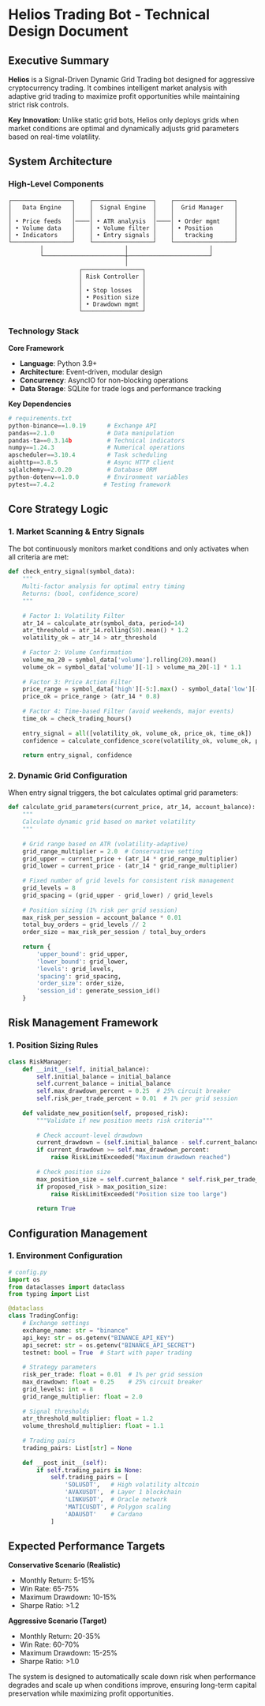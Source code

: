 # Helios Trading Bot - Technical Design Document

## Executive Summary

**Helios** is a Signal-Driven Dynamic Grid Trading bot designed for aggressive cryptocurrency trading. It combines intelligent market analysis with adaptive grid trading to maximize profit opportunities while maintaining strict risk controls.

**Key Innovation**: Unlike static grid bots, Helios only deploys grids when market conditions are optimal and dynamically adjusts grid parameters based on real-time volatility.

## System Architecture

### High-Level Components

```
┌─────────────────┐    ┌─────────────────┐    ┌─────────────────┐
│   Data Engine   │    │  Signal Engine  │    │  Grid Manager   │
│                 │    │                 │    │                 │
│ • Price feeds   │────│ • ATR analysis  │────│ • Order mgmt    │
│ • Volume data   │    │ • Volume filter │    │ • Position      │
│ • Indicators    │    │ • Entry signals │    │   tracking      │
└─────────────────┘    └─────────────────┘    └─────────────────┘
         │                       │                       │
         └───────────────────────┼───────────────────────┘
                                 │
                    ┌─────────────────┐
                    │ Risk Controller │
                    │                 │
                    │ • Stop losses   │
                    │ • Position size │
                    │ • Drawdown mgmt │
                    └─────────────────┘
```

### Technology Stack

**Core Framework**
- **Language**: Python 3.9+
- **Architecture**: Event-driven, modular design
- **Concurrency**: AsyncIO for non-blocking operations
- **Data Storage**: SQLite for trade logs and performance tracking

**Key Dependencies**
```python
# requirements.txt
python-binance==1.0.19      # Exchange API
pandas==2.1.0               # Data manipulation
pandas-ta==0.3.14b          # Technical indicators
numpy==1.24.3               # Numerical operations
apscheduler==3.10.4         # Task scheduling
aiohttp==3.8.5              # Async HTTP client
sqlalchemy==2.0.20          # Database ORM
python-dotenv==1.0.0        # Environment variables
pytest==7.4.2              # Testing framework
```

## Core Strategy Logic

### 1. Market Scanning & Entry Signals

The bot continuously monitors market conditions and only activates when all criteria are met:

```python
def check_entry_signal(symbol_data):
    """
    Multi-factor analysis for optimal entry timing
    Returns: (bool, confidence_score)
    """
    
    # Factor 1: Volatility Filter
    atr_14 = calculate_atr(symbol_data, period=14)
    atr_threshold = atr_14.rolling(50).mean() * 1.2
    volatility_ok = atr_14 > atr_threshold
    
    # Factor 2: Volume Confirmation
    volume_ma_20 = symbol_data['volume'].rolling(20).mean()
    volume_ok = symbol_data['volume'][-1] > volume_ma_20[-1] * 1.1
    
    # Factor 3: Price Action Filter
    price_range = symbol_data['high'][-5:].max() - symbol_data['low'][-5:].min()
    price_ok = price_range > (atr_14 * 0.8)
    
    # Factor 4: Time-based Filter (avoid weekends, major events)
    time_ok = check_trading_hours()
    
    entry_signal = all([volatility_ok, volume_ok, price_ok, time_ok])
    confidence = calculate_confidence_score(volatility_ok, volume_ok, price_ok)
    
    return entry_signal, confidence
```

### 2. Dynamic Grid Configuration

When entry signal triggers, the bot calculates optimal grid parameters:

```python
def calculate_grid_parameters(current_price, atr_14, account_balance):
    """
    Calculate dynamic grid based on market volatility
    """
    
    # Grid range based on ATR (volatility-adaptive)
    grid_range_multiplier = 2.0  # Conservative setting
    grid_upper = current_price + (atr_14 * grid_range_multiplier)
    grid_lower = current_price - (atr_14 * grid_range_multiplier)
    
    # Fixed number of grid levels for consistent risk management
    grid_levels = 8
    grid_spacing = (grid_upper - grid_lower) / grid_levels
    
    # Position sizing (1% risk per grid session)
    max_risk_per_session = account_balance * 0.01
    total_buy_orders = grid_levels // 2
    order_size = max_risk_per_session / total_buy_orders
    
    return {
        'upper_bound': grid_upper,
        'lower_bound': grid_lower,
        'levels': grid_levels,
        'spacing': grid_spacing,
        'order_size': order_size,
        'session_id': generate_session_id()
    }
```

## Risk Management Framework

### 1. Position Sizing Rules

```python
class RiskManager:
    def __init__(self, initial_balance):
        self.initial_balance = initial_balance
        self.current_balance = initial_balance
        self.max_drawdown_percent = 0.25  # 25% circuit breaker
        self.risk_per_trade_percent = 0.01  # 1% per grid session
    
    def validate_new_position(self, proposed_risk):
        """Validate if new position meets risk criteria"""
        
        # Check account-level drawdown
        current_drawdown = (self.initial_balance - self.current_balance) / self.initial_balance
        if current_drawdown >= self.max_drawdown_percent:
            raise RiskLimitExceeded("Maximum drawdown reached")
        
        # Check position size
        max_position_size = self.current_balance * self.risk_per_trade_percent
        if proposed_risk > max_position_size:
            raise RiskLimitExceeded("Position size too large")
        
        return True
```

## Configuration Management

### 1. Environment Configuration

```python
# config.py
import os
from dataclasses import dataclass
from typing import List

@dataclass
class TradingConfig:
    # Exchange settings
    exchange_name: str = "binance"
    api_key: str = os.getenv("BINANCE_API_KEY")
    api_secret: str = os.getenv("BINANCE_API_SECRET")
    testnet: bool = True  # Start with paper trading
    
    # Strategy parameters
    risk_per_trade: float = 0.01  # 1% per grid session
    max_drawdown: float = 0.25    # 25% circuit breaker
    grid_levels: int = 8
    grid_range_multiplier: float = 2.0
    
    # Signal thresholds
    atr_threshold_multiplier: float = 1.2
    volume_threshold_multiplier: float = 1.1
    
    # Trading pairs
    trading_pairs: List[str] = None
    
    def __post_init__(self):
        if self.trading_pairs is None:
            self.trading_pairs = [
                'SOLUSDT',   # High volatility altcoin
                'AVAXUSDT',  # Layer 1 blockchain
                'LINKUSDT',  # Oracle network
                'MATICUSDT', # Polygon scaling
                'ADAUSDT'    # Cardano
            ]
```

## Expected Performance Targets

**Conservative Scenario (Realistic)**
- Monthly Return: 5-15%
- Win Rate: 65-75%
- Maximum Drawdown: 10-15%
- Sharpe Ratio: >1.2

**Aggressive Scenario (Target)**
- Monthly Return: 20-35%
- Win Rate: 60-70%
- Maximum Drawdown: 15-25%
- Sharpe Ratio: >1.0

The system is designed to automatically scale down risk when performance degrades and scale up when conditions improve, ensuring long-term capital preservation while maximizing profit opportunities. 
